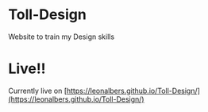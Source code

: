 # Toll-Design

Website to train my Design skills

# Live!!

Currently live on [https://leonalbers.github.io/Toll-Design/](https://leonalbers.github.io/Toll-Design/)
